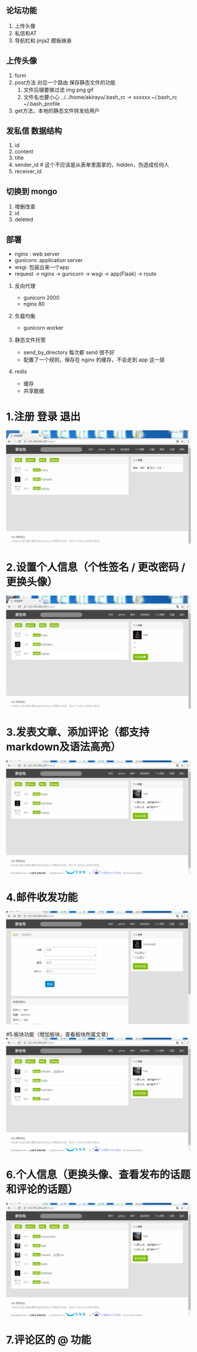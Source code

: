 论坛功能
--------

1. 上传头像
2. 私信和AT
3. 导航栏和 jinja2 模板继承



上传头像
--------
1. form
2. post方法 对应一个路由 保存静态文件的功能
    1. 文件后缀要做过滤 img png gif
    2. 文件名也要小心
    ../../home/akirayu/.bash_rc -> xxxxxx
    ~/.bash_rc
    ~/.bash_profile
3. get方法，本地的静态文件转发给用户


发私信 数据结构
--------------
1. id
2. content
3. title
4. sender_id # 这个不应该是从表单里面拿的，hidden，伪造成任何人
5. receiver_id


切换到 mongo
------------

1. 增删改查
2. id
3. deleted

部署
----
- nginx : web server
- gunicorn: application server
- wsgi: 包装出来一个app
- request -> nginx -> gunicorn -> wsgi -> app(Flask) -> route

1. 反向代理
    - gunicorn 2000
    - nginx 80
2. 负载均衡
    - gunicorn worker
3. 静态文件托管
    - send_by_directory 每次都 send 很不好
    - 配置了一个规则，保存在 nginx 的缓存，不会走到 app 这一层

4. redis
    - 缓存
    - 共享数据


# 1.注册 登录 退出
![img](https://github.com/majunjun12345/forum/blob/master/%E9%A1%B5%E9%9D%A2%E5%8A%9F%E8%83%BD%E4%BB%8B%E7%BB%8D/%E6%B3%A8%E5%86%8C%E7%99%BB%E5%BD%95%E9%80%80%E5%87%BA.gif)

# 2.设置个人信息（个性签名 / 更改密码 / 更换头像）
![img](https://github.com/majunjun12345/forum/blob/master/%E9%A1%B5%E9%9D%A2%E5%8A%9F%E8%83%BD%E4%BB%8B%E7%BB%8D/%E8%AE%BE%E7%BD%AE%E4%B8%AA%E4%BA%BA%E4%BF%A1%E6%81%AF.gif)

# 3.发表文章、添加评论（都支持markdown及语法高亮）
![img](https://github.com/majunjun12345/forum/blob/master/%E9%A1%B5%E9%9D%A2%E5%8A%9F%E8%83%BD%E4%BB%8B%E7%BB%8D/%E5%8F%91%E5%B8%83%E8%AF%9D%E9%A2%98%E3%80%81%E6%B7%BB%E5%8A%A0%E8%AF%84%E8%AE%BA.gif)

# 4.邮件收发功能
![img](https://github.com/majunjun12345/forum/blob/master/%E9%A1%B5%E9%9D%A2%E5%8A%9F%E8%83%BD%E4%BB%8B%E7%BB%8D/%E9%82%AE%E4%BB%B6%E6%94%B6%E5%8F%91%E5%8A%9F%E8%83%BD.gif)

#5.板块功能（增加板块，查看板块所属文章）
![img](https://github.com/majunjun12345/forum/blob/master/%E9%A1%B5%E9%9D%A2%E5%8A%9F%E8%83%BD%E4%BB%8B%E7%BB%8D/%E5%A2%9E%E5%8A%A0%E6%9D%BF%E5%9D%97%E3%80%81%E6%9F%A5%E7%9C%8B%E5%90%84%E6%9D%BF%E5%9D%97%E6%96%87%E7%AB%A0.gif)

# 6.个人信息（更换头像、查看发布的话题和评论的话题）
![img](https://github.com/majunjun12345/forum/blob/master/%E9%A1%B5%E9%9D%A2%E5%8A%9F%E8%83%BD%E4%BB%8B%E7%BB%8D/%E4%B8%AA%E4%BA%BA%E4%BF%A1%E6%81%AF.gif)

# 7.评论区的 @ 功能
